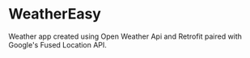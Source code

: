 # WeatherEasy
Weather app created using Open Weather Api and Retrofit paired with Google's Fused Location API.
